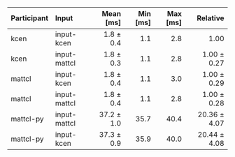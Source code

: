 | Participant | Input | Mean [ms] | Min [ms] | Max [ms] | Relative |
|:---|:---|---:|---:|---:|---:|
| kcen | input-kcen | 1.8 ± 0.4 | 1.1 | 2.8 | 1.00 |
| kcen | input-mattcl | 1.8 ± 0.3 | 1.1 | 2.8 | 1.00 ± 0.27 |
| mattcl | input-kcen | 1.8 ± 0.4 | 1.1 | 3.0 | 1.00 ± 0.29 |
| mattcl | input-mattcl | 1.8 ± 0.4 | 1.1 | 2.8 | 1.00 ± 0.28 |
| mattcl-py | input-mattcl | 37.2 ± 1.0 | 35.7 | 40.4 | 20.36 ± 4.07 |
| mattcl-py | input-kcen | 37.3 ± 0.9 | 35.9 | 40.0 | 20.44 ± 4.08 |
